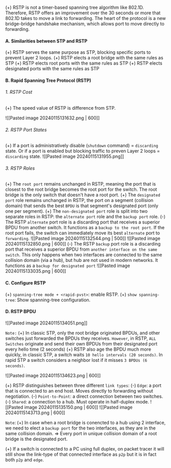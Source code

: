 (+) RSTP is not a timer-based spanning tree algorithm like 802.1D. Therefore, RSTP offers an improvement over the 30 seconds or more that 802.1D takes to move a link to forwarding. The heart of the protocol is a new bridge-bridge handshake mechanism, which allows port to move directly to forwarding. 

#### A. Similarities between STP and RSTP
(+) RSTP serves the same purpose as STP, blocking specific ports to prevent Layer 2 loops.
(+) RSTP elects a root bridge with the same rules as STP
(+) RSTP elects root ports with the same rules as STP
(+) RSTP elects designated ports with the same rules as STP

#### B. Rapid Spanning Tree Protocol (RSTP)
###### 1. RSTP Cost
(+) The speed value of RSTP is difference from STP.

![[Pasted image 20240115131632.png | 600]]

###### 2. RSTP Port States
(+) If a port is administratively disable (`shutdown` command) = `discarding` state. Or if a port is enabled but blocking traffic to preven Layer 2 loops = `discarding` state.
![[Pasted image 20240115131955.png]]

###### 3. RSTP Roles
(+) The `root port` remains unchanged in RSTP, meaning the port that is closest to the root bridge becomes the root port for the switch. The root bridge is the only switch that doesn't have a root port.
(+) The `designated port` role remains unchanged in RSTP, the port on a segment (collision domain) that sends the best `BPDU` is that segment's designated port (only one per segment).
(+) The `non-designated port` role is split into two separate roles in RSTP: the `alternate port` role and the `backup port` role.
	(-) The RSTP `alternate` port role is a discarding port that receives a superior BPDU from another switch. It functions as a `backup to the root port`. If the root port fails, the switch can immediately move its best `alternate` port to `forwarding`.
	![[Pasted image 20240115132544.png | 500]]
	![[Pasted image 20240115132850.png | 600]]
	(-) The RSTP `backup` port role is a discarding port that receives a superior BPDU from `another interface on the same switch`. This only happens when two interfaces are connected to the same collision domain (via a hub), but hub are not used in modern networks. It functions as a `backup for designated port`
	![[Pasted image 20240115133035.png | 600]]

#### C. Configure RSTP
(+) `spanning-tree mode + <rapid-pvst>`: enable RSTP.
(+) `show spanning-tree`: Show spanning-tree configuration.

#### D. RSTP BPDU

![[Pasted image 20240115134051.png]]

`Note:`
(+) In classic STP, only the root bridge originated BPDUs, and other switches just forwarded the BPDUs they receives. `However`, in RSTP, `ALL Switches` originate and send their own BPDUs from their designated port every hello time (2 seconds)
(+) RSTP also age the BPDU much more quickly, in classic STP, a switch waits `10 hello intervals (20 seconds)`. In rapid STP a switch considers a neighbor lost if it misses `3 BPDUs (6 seconds)`.

![[Pasted image 20240115134623.png | 600]]

(+) RSTP distinguishes between three different `link types`:
	(-) `Edge`: a port that is connected to an end host. Moves directly to forwarding without negotiation.
	(-) `Point-to-Point`: a direct connection between two switches.
	(-) `Shared`: a connection to a hub. Must operate in half-duplex mode.
	![[Pasted image 20240115135150.png | 600]]
	![[Pasted image 20240115143713.png | 600]]
	
	

`Note`:
(+) In case when a root bridge is conencted to a hub using 2 interface, we need to elect a `backup port` for the two interfaces, as they are in the same collision domain. => Every port in unique collision domain of a root bridge is the designated port.

(+) If a switch is connected to a PC using full duplex, on packet tracer it will still show the link-type of that connected interface as `p2p` but it is in fact both `p2p` and `edge`.

